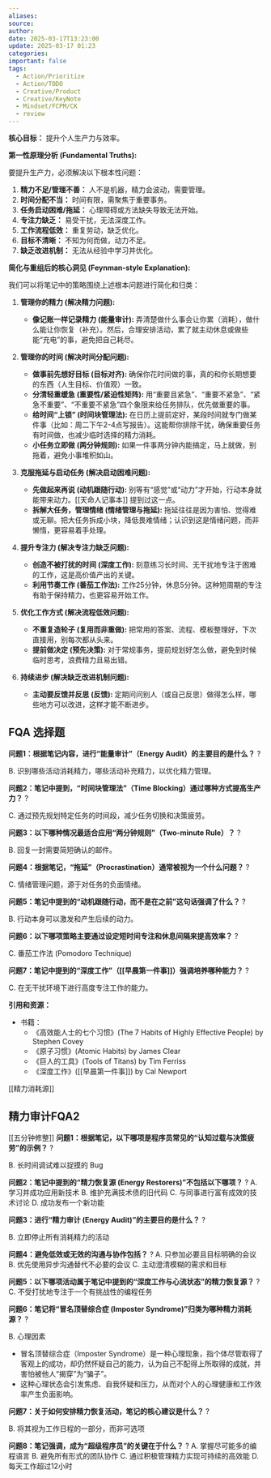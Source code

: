 ```yaml
---
aliases: 
source: 
author: 
date: 2025-03-17T13:23:00
update: 2025-03-17 01:23
categories: 
important: false
tags:
  - Action/Prioritize
  - Action/TODO
  - Creative/Product
  - Creative/KeyNote
  - Mindset/FCPM/CK
  - review
---
```

**核心目标：** 提升个人生产力与效率。

**第一性原理分析 (Fundamental Truths):**

要提升生产力，必须解决以下根本性问题：
1.  **精力不足/管理不善：** 人不是机器，精力会波动，需要管理。
2.  **时间分配不当：** 时间有限，需聚焦于重要事务。
3.  **任务启动困难/拖延：** 心理障碍或方法缺失导致无法开始。
4.  **专注力缺乏：** 易受干扰，无法深度工作。
5.  **工作流程低效：** 重复劳动，缺乏优化。
6.  **目标不清晰：** 不知为何而做，动力不足。
7.  **缺乏改进机制：** 无法从经验中学习并优化。

**简化与重组后的核心洞见 (Feynman-style Explanation):**

我们可以将笔记中的策略围绕上述根本问题进行简化和归类：

1.  **管理你的精力 (解决精力问题):**
    *   **像记账一样记录精力 (能量审计):** 弄清楚做什么事会让你累（消耗），做什么能让你恢复（补充）。然后，合理安排活动，累了就主动休息或做些能“充电”的事，避免把自己耗尽。

2.  **管理你的时间 (解决时间分配问题):**
    *   **做事前先想好目标 (目标对齐):** 确保你花时间做的事，真的和你长期想要的东西（人生目标、价值观）一致。
    *   **分清轻重缓急 (重要性/紧迫性矩阵):** 用“重要且紧急”、“重要不紧急”、“紧急不重要”、“不重要不紧急”四个象限来给任务排队，优先做重要的事。
    *   **给时间“上锁” (时间块管理法):** 在日历上提前定好，某段时间就专门做某件事（比如：周二下午2-4点写报告）。这能帮你排除干扰，确保重要任务有时间做，也减少临时选择的精力消耗。
    *   **小任务立即做 (两分钟规则):** 如果一件事两分钟内能搞定，马上就做，别拖着，避免小事堆积如山。

3.  **克服拖延与启动任务 (解决启动困难问题):**
    *   **先做起来再说 (动机跟随行动):** 别等有“感觉”或“动力”才开始，行动本身就能带来动力。[[天命人记事本]] 提到过这一点。
    *   **拆解大任务，管理情绪 (情绪管理与拖延):** 拖延往往是因为害怕、觉得难或无聊。把大任务拆成小块，降低畏难情绪；认识到这是情绪问题，而非懒惰，更容易着手处理。

4.  **提升专注力 (解决专注力缺乏问题):**
    *   **创造不被打扰的时间 (深度工作):** 刻意练习长时间、无干扰地专注于困难的工作，这是高价值产出的关键。
    *   **利用节奏工作 (番茄工作法):** 工作25分钟，休息5分钟。这种短周期的专注有助于保持精力，也更容易开始工作。

5.  **优化工作方式 (解决流程低效问题):**
    *   **不重复造轮子 (复用而非重做):** 把常用的答案、流程、模板整理好，下次直接用，别每次都从头来。
    *   **提前做决定 (预先决策):** 对于常规事务，提前规划好怎么做，避免到时候临时思考，浪费精力且易出错。

6.  **持续进步 (解决缺乏改进机制问题):**
    *   **主动要反馈并反思 (反馈):** 定期问问别人（或自己反思）做得怎么样，哪些地方可以改进，这样才能不断进步。
## FQA 选择题

**问题1：根据笔记内容，进行“能量审计”（Energy Audit）的主要目的是什么？**
?

B. 识别哪些活动消耗精力，哪些活动补充精力，以优化精力管理。


**问题2：笔记中提到，“时间块管理法”（Time Blocking）通过哪种方式提高生产力？**
?

C. 通过预先规划特定任务的时间段，减少任务切换和决策疲劳。


**问题3：以下哪种情况最适合应用“两分钟规则”（Two-minute Rule）？**
?

B. 回复一封需要简短确认的邮件。


**问题4：根据笔记，“拖延”（Procrastination）通常被视为一个什么问题？**
?

C. 情绪管理问题，源于对任务的负面情绪。


**问题5：笔记中提到的“动机跟随行动，而不是在之前”这句话强调了什么？**
?

B. 行动本身可以激发和产生后续的动力。

**问题6：以下哪项策略主要通过设定短时间专注和休息间隔来提高效率？**
?

C. 番茄工作法 (Pomodoro Technique)


**问题7：笔记中提到的“深度工作”（[[早晨第一件事]]）强调培养哪种能力？**
?

C. 在无干扰环境下进行高度专注工作的能力。




**引用和资源：**
*   书籍：
    *   《高效能人士的七个习惯》(The 7 Habits of Highly Effective People) by Stephen Covey
    *   《原子习惯》(Atomic Habits) by James Clear
    *   《巨人的工具》(Tools of Titans) by Tim Ferriss
    *   《深度工作》([[早晨第一件事]]) by Cal Newport



[[精力消耗源]]

## 精力审计FQA2

[[五分钟修整]]
**问题1：根据笔记，以下哪项是程序员常见的“认知过载与决策疲劳”的示例？**
?

B. 长时间调试难以捉摸的 Bug


**问题2：笔记中提到的“精力恢复源 (Energy Restorers)”不包括以下哪项？**
?
A. 学习并成功应用新技术
B. 维护充满技术债的旧代码
C. 与同事进行富有成效的技术讨论
D. 成功发布一个新功能

**问题3：进行“精力审计 (Energy Audit)”的主要目的是什么？**
?

B. 立即停止所有消耗精力的活动


**问题4：避免低效或无效的沟通与协作包括？**
?
A. 只参加必要且目标明确的会议
B. 优先使用异步沟通替代不必要的会议
C. 主动澄清模糊的需求和目标


**问题5：以下哪项活动属于笔记中提到的“深度工作与心流状态”的精力恢复源？**
?
C. 不受打扰地专注于一个有挑战性的编程任务


**问题6：笔记将“冒名顶替综合症 (Imposter Syndrome)”归类为哪种精力消耗源？**
?

B. 心理因素
- 冒名顶替综合症（Imposter Syndrome）是一种心理现象，指个体尽管取得了客观上的成功，却仍然怀疑自己的能力，认为自己不配得上所取得的成就，并害怕被他人“揭穿”为“骗子”。
- 这种心理状态会引发焦虑、自我怀疑和压力，从而对个人的心理健康和工作效率产生负面影响。

**问题7：关于如何安排精力恢复活动，笔记的核心建议是什么？**
?

B. 将其视为工作日程的一部分，而非可选项


**问题8：笔记强调，成为“超级程序员”的关键在于什么？**
?
A. 掌握尽可能多的编程语言
B. 避免所有形式的团队协作
C. 通过积极管理精力实现可持续的高效能
D. 每天工作超过12小时








